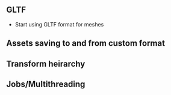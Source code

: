 ## GLTF
- Start using GLTF format for meshes

## Assets saving to and from custom format

## Transform heirarchy

## Jobs/Multithreading